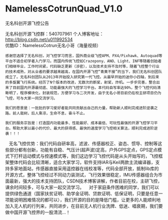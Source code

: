 # NamelessCotrunQuad_V1.0

无名科创开源飞控公告

无名科创开源飞控群：540707961
个人博客地址：http://blog.csdn.net/u011992534  
优酷ID：NamelessCotrun无名小哥（海量视频）

    感谢您选择了无名科创，对飞控学习而言，国外商业级飞控APM、PX4/Pixhawk、Autoquad等平台不适合初学者入门学习。而国内传统飞控如Crazepony、ANO、Light、INF等随着创始者们相继毕业，工作时间紧，代码缺乏更新（涉密），以及技术支持不及时等，随着飞控整个行业的技术成熟，对从业者的要求越来越高，在国内开源飞控“青黄不接”的当下，我们无名科创团队成立了。无名科创团队从2013年开始投入研究第一代飞控。从最早开始的迷你小四轴，到后来的多旋翼飞行系统。经历了N个版本的改进，无数次的断桨，射桨，炸机。一步步完善，整合出来了目前国内开源最彻底、功能最强大的飞控学习平台。本代码自写率达90%，整个飞控代码清晰明了，程序模块化，封装规范，方便学习与二次开发，由于无名小哥目前仍在校主研项目仍为飞控，可与大家一同交流学习。
 
    我们的愿景是：一批批的学习爱好者能共同贡献出自己的力量，帮助新人顺利完成进阶逆袭之路。前人栽树，后人乘凉，生命不息，奋斗不止。
 
    我们的服务宗旨是：打造国内功能最多、性能最好、成本最低、可玩性最强的开源飞控学习平台。帮助大家以最小的代价、最大的获得感、最快的速度学习飞控相关算法，顺利完成进阶逆袭！！！
 
    无名飞控优势：我们代码自研率高，滤波、传感器校正、姿态、惯导、控制等这些部分都有创新，功能有自稳、气压计(超声波)定高，户外GPS定点，GPS定点模式下打杆运动模式与控速模式等，我们这边学习飞控代码是从头开始写的，飞控框架整体代码会比较清晰，适合大家学习，软件支持IAR与Keil两款主流编译器，支持多家地面站，传感器直接采用遥控器在线校准等，代码全部开放，抵制lib库的开源方式，整体飞控经过不同动力装测试，飞行效果很稳定，IMU传感器组合为市面最新，强大的技术支持团队，CSDN技术博客讲解，作者目前在校，主研飞控，课余时间较多，可与大家一起交流学习。
    对于家庭条件困难的同学，我们可以提供绿色通道（国家扶贫证明、助学金证明、贷款证明、低保证明，只要是任意一项能说明困难情况的都可以），我们开源的目的是降低门槛，让更多的人能顺利地加入无人机的行列来，共同进步，在目前无人机行业洗牌、低迷、唱衰期，我们要做中国开源飞控界的一股清流…！


  

